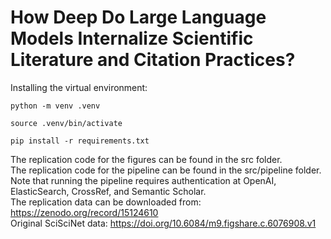 # How Deep Do Large Language Models Internalize Scientific Literature and Citation Practices?

Installing the virtual environment: 
```
python -m venv .venv

source .venv/bin/activate

pip install -r requirements.txt
```

The replication code for the figures can be found in the src folder.  
The replication code for the pipeline can be found in the src/pipeline folder. Note that running the pipeline requires authentication at OpenAI, ElasticSearch, CrossRef, and Semantic Scholar.  
The replication data can be downloaded from: https://zenodo.org/record/15124610  
Original SciSciNet data: https://doi.org/10.6084/m9.figshare.c.6076908.v1
